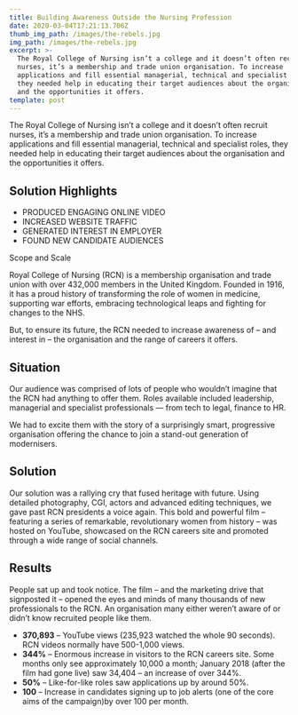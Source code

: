 ```yaml
---
title: Building Awareness Outside the Nursing Profession
date: 2020-03-04T17:21:13.706Z
thumb_img_path: /images/the-rebels.jpg
img_path: /images/the-rebels.jpg
excerpt: >-
  The Royal College of Nursing isn’t a college and it doesn’t often recruit
  nurses, it’s a membership and trade union organisation. To increase
  applications and fill essential managerial, technical and specialist roles,
  they needed help in educating their target audiences about the organisation
  and the opportunities it offers.
template: post
---
```

The Royal College of Nursing isn’t a college and it doesn’t often recruit nurses, it’s a membership and trade union organisation. To increase applications and fill essential managerial, technical and specialist roles, they needed help in educating their target audiences about the organisation and the opportunities it offers.

## Solution Highlights

* PRODUCED ENGAGING ONLINE VIDEO
* INCREASED WEBSITE TRAFFIC
* GENERATED INTEREST IN EMPLOYER
* FOUND NEW CANDIDATE AUDIENCES



Scope and Scale

Royal College of Nursing (RCN) is a membership organisation and trade union with over 432,000 members in the United Kingdom. Founded in 1916, it has a proud history of transforming the role of women in medicine, supporting war efforts, embracing technological leaps and fighting for changes to the NHS.

But, to ensure its future, the RCN needed to increase awareness of – and interest in – the organisation and the range of careers it offers.

## Situation

Our audience was comprised of lots of people who wouldn’t imagine that the RCN had anything to offer them. Roles available included leadership, managerial and specialist professionals — from tech to legal, finance to HR. 

We had to excite them with the story of a surprisingly smart, progressive organisation offering the chance to join a stand-out generation of modernisers.

## Solution

Our solution was a rallying cry that fused heritage with future. Using detailed photography, CGI, actors and advanced editing techniques, we gave past RCN presidents a voice again. This bold and powerful film – featuring a series of remarkable, revolutionary women from history – was hosted on YouTube, showcased on the RCN careers site and promoted through a wide range of social channels.

## Results

People sat up and took notice. The film – and the marketing drive that signposted it – opened the eyes and minds of many thousands of new professionals to the RCN. An organisation many
either weren’t aware of or didn’t know recruited
people like them.

* **370,893** – YouTube views (235,923 watched the whole 90 seconds). RCN videos normally have 500-1,000 views.
* **344%** – Enormous increase in visitors to the RCN careers site. Some months only see approximately 10,000 a month; January 2018 (after the film had gone live) saw 34,404 – an increase of over 344%.
* **50%** – Like-for-like roles saw applications up by around 50%.
* **100** – Increase in candidates signing up to job alerts (one of the core aims of the campaign)by over 100 per month.

